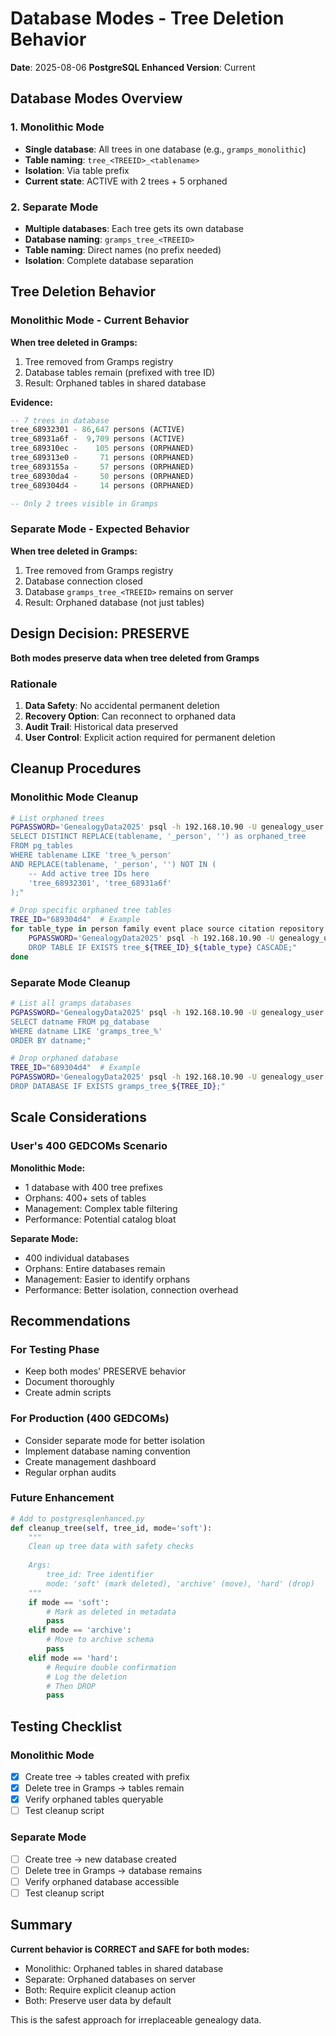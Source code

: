 # Database Modes - Tree Deletion Behavior
**Date**: 2025-08-06
**PostgreSQL Enhanced Version**: Current

## Database Modes Overview

### 1. Monolithic Mode
- **Single database**: All trees in one database (e.g., `gramps_monolithic`)
- **Table naming**: `tree_<TREEID>_<tablename>`
- **Isolation**: Via table prefix
- **Current state**: ACTIVE with 2 trees + 5 orphaned

### 2. Separate Mode  
- **Multiple databases**: Each tree gets its own database
- **Database naming**: `gramps_tree_<TREEID>`
- **Table naming**: Direct names (no prefix needed)
- **Isolation**: Complete database separation

## Tree Deletion Behavior

### Monolithic Mode - Current Behavior
**When tree deleted in Gramps:**
1. Tree removed from Gramps registry
2. Database tables remain (prefixed with tree ID)
3. Result: Orphaned tables in shared database

**Evidence:**
```sql
-- 7 trees in database
tree_68932301 - 86,647 persons (ACTIVE)
tree_68931a6f -  9,709 persons (ACTIVE)
tree_689310ec -    105 persons (ORPHANED)
tree_689313e0 -     71 persons (ORPHANED)
tree_6893155a -     57 persons (ORPHANED)
tree_68930da4 -     50 persons (ORPHANED)
tree_689304d4 -     14 persons (ORPHANED)

-- Only 2 trees visible in Gramps
```

### Separate Mode - Expected Behavior
**When tree deleted in Gramps:**
1. Tree removed from Gramps registry
2. Database connection closed
3. Database `gramps_tree_<TREEID>` remains on server
4. Result: Orphaned database (not just tables)

## Design Decision: PRESERVE

**Both modes preserve data when tree deleted from Gramps**

### Rationale
1. **Data Safety**: No accidental permanent deletion
2. **Recovery Option**: Can reconnect to orphaned data
3. **Audit Trail**: Historical data preserved
4. **User Control**: Explicit action required for permanent deletion

## Cleanup Procedures

### Monolithic Mode Cleanup
```bash
# List orphaned trees
PGPASSWORD='GenealogyData2025' psql -h 192.168.10.90 -U genealogy_user -d gramps_monolithic -c "
SELECT DISTINCT REPLACE(tablename, '_person', '') as orphaned_tree
FROM pg_tables 
WHERE tablename LIKE 'tree_%_person'
AND REPLACE(tablename, '_person', '') NOT IN (
    -- Add active tree IDs here
    'tree_68932301', 'tree_68931a6f'
);"

# Drop specific orphaned tree tables
TREE_ID="689304d4"  # Example
for table_type in person family event place source citation repository media note tag metadata reference name_group gender_stats; do
    PGPASSWORD='GenealogyData2025' psql -h 192.168.10.90 -U genealogy_user -d gramps_monolithic -c "
    DROP TABLE IF EXISTS tree_${TREE_ID}_${table_type} CASCADE;"
done
```

### Separate Mode Cleanup
```bash
# List all gramps databases
PGPASSWORD='GenealogyData2025' psql -h 192.168.10.90 -U genealogy_user -d postgres -c "
SELECT datname FROM pg_database 
WHERE datname LIKE 'gramps_tree_%'
ORDER BY datname;"

# Drop orphaned database
TREE_ID="689304d4"  # Example
PGPASSWORD='GenealogyData2025' psql -h 192.168.10.90 -U genealogy_user -d postgres -c "
DROP DATABASE IF EXISTS gramps_tree_${TREE_ID};"
```

## Scale Considerations

### User's 400 GEDCOMs Scenario

**Monolithic Mode:**
- 1 database with 400 tree prefixes
- Orphans: 400+ sets of tables
- Management: Complex table filtering
- Performance: Potential catalog bloat

**Separate Mode:**
- 400 individual databases
- Orphans: Entire databases remain
- Management: Easier to identify orphans
- Performance: Better isolation, connection overhead

## Recommendations

### For Testing Phase
- Keep both modes' PRESERVE behavior
- Document thoroughly
- Create admin scripts

### For Production (400 GEDCOMs)
- Consider separate mode for better isolation
- Implement database naming convention
- Create management dashboard
- Regular orphan audits

### Future Enhancement
```python
# Add to postgresqlenhanced.py
def cleanup_tree(self, tree_id, mode='soft'):
    """
    Clean up tree data with safety checks
    
    Args:
        tree_id: Tree identifier
        mode: 'soft' (mark deleted), 'archive' (move), 'hard' (drop)
    """
    if mode == 'soft':
        # Mark as deleted in metadata
        pass
    elif mode == 'archive':
        # Move to archive schema
        pass
    elif mode == 'hard':
        # Require double confirmation
        # Log the deletion
        # Then DROP
        pass
```

## Testing Checklist

### Monolithic Mode
- [x] Create tree → tables created with prefix
- [x] Delete tree in Gramps → tables remain
- [x] Verify orphaned tables queryable
- [ ] Test cleanup script

### Separate Mode  
- [ ] Create tree → new database created
- [ ] Delete tree in Gramps → database remains
- [ ] Verify orphaned database accessible
- [ ] Test cleanup script

## Summary

**Current behavior is CORRECT and SAFE for both modes:**
- Monolithic: Orphaned tables in shared database
- Separate: Orphaned databases on server
- Both: Require explicit cleanup action
- Both: Preserve user data by default

This is the safest approach for irreplaceable genealogy data.